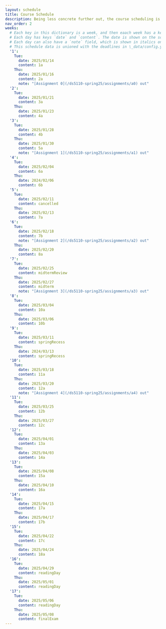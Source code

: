 ```yaml
---
layout: schedule
title: Course Schedule 
description: Being less concrete further out, the course scheduling is tentative and subject to changes.
nav_order: 2
weeks:
  # Each key in this dictionary is a week, and then eaach week has a key in [Mon, Tue, Wed, Thu, Fri].
  # Each day has keys `date` and `content`. The date is shown on the schedule, and `content` is a key into the yml file in \_data/modules.yml. `content` may be an array.
  # Each day can also have a `note` field, which is shown in italics on the calendar.
  # This schedule data is unioned with the deadlines in \_data/config.yml
  '1':
    Tue:
      date: 2025/01/14
      content: 1a
    Thu:
      date: 2025/01/16
      content: 2a
      note: "[Assignment 0](/ds5110-spring25/assignments/a0) out"
  '2':
    Tue:
      date: 2025/01/21
      content: 3a
    Thu:
      date: 2025/01/23
      content: 4a
  '3':
    Tue:
      date: 2025/01/28
      content: 4b
    Thu:
      date: 2025/01/30
      content: 5a
      note: "[Assignment 1](/ds5110-spring25/assignments/a1) out"
  '4':
    Tue:
      date: 2025/02/04
      content: 6a
    Thu:
      date: 2024/02/06
      content: 6b
  '5':
    Tue:
      date: 2025/02/11
      content: cancelled
    Thu:
      date: 2025/02/13
      content: 7a
  '6':
    Tue:
      date: 2025/02/18
      content: 7b
      note: "[Assignment 2](/ds5110-spring25/assignments/a2) out"
    Thu:
      date: 2025/02/20
      content: 8a
  '7':
    Tue:
      date: 2025/02/25
      content: midtermReview
    Thu:
      date: 2025/02/27
      content: midterm
      note: "[Assignment 3](/ds5110-spring25/assignments/a3) out"
  '8':
    Tue:
      date: 2025/03/04
      content: 10a
    Thu:
      date: 2025/03/06
      content: 10b
  '9':
    Tue:
      date: 2025/03/11
      content: springRecess
    Thu:
      date: 2024/03/13
      content: springRecess
  '10':
    Tue:
      date: 2025/03/18
      content: 11a
    Thu:
      date: 2025/03/20
      content: 12a
      note: "[Assignment 4](/ds5110-spring25/assignments/a4) out"
  '11':
    Tue:
      date: 2025/03/25
      content: 12b
    Thu:
      date: 2025/03/27
      content: 12c
  '12':
    Tue:
      date: 2025/04/01
      content: 13a
    Thu:
      date: 2025/04/03
      content: 14a
  '13':
    Tue:
      date: 2025/04/08
      content: 15a
    Thu:
      date: 2025/04/10
      content: 16a
  '14':
    Tue:
      date: 2025/04/15
      content: 17a
    Thu:
      date: 2025/04/17
      content: 17b
  '15':
    Tue:
      date: 2025/04/22
      content: 17c
    Thu:
      date: 2025/04/24
      content: 18a
  '16':
    Tue:
      date: 2025/04/29
      content: readingDay
    Thu:
      date: 2025/05/01
      content: readingDay
  '17':
    Tue:
      date: 2025/05/06
      content: readingDay
    Thu:
      date: 2025/05/08
      content: finalExam
---
```

